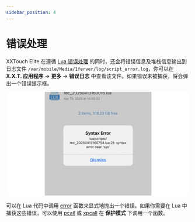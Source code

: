 ```yaml
---
sidebar_position: 4
---
```


# 错误处理

XXTouch Elite 在遵循 [Lua 错误处理](https://cloudwu.github.io/lua53doc/manual.html#2.3) 的同时，还会将错误信息及堆栈信息输出到日志文件 `/var/mobile/Media/1ferver/log/script_error.log`，你可以在 **X.X.T. 应用程序** -> **更多** -> **错误日志** 中查看该文件。如果错误未被捕获，将会弹出一个错误提示框。

![Syntax Error](img/Syntax_Error.001.png)

可以在 Lua 代码中调用 [error](https://cloudwu.github.io/lua53doc/manual.html#pdf-error) 函数来显式地抛出一个错误。如果你需要在 Lua 中捕获这些错误，可以使用 [pcall](https://cloudwu.github.io/lua53doc/manual.html#pdf-pcall) 或 [xpcall](https://cloudwu.github.io/lua53doc/manual.html#pdf-xpcall) 在 **保护模式** 下调用一个函数。
